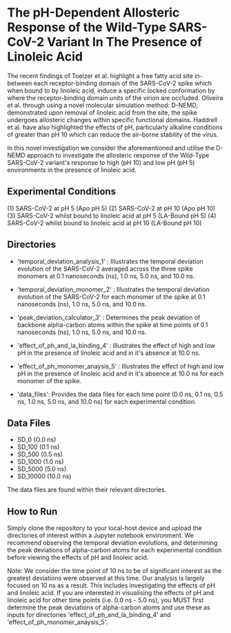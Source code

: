 # The pH-Dependent Allosteric Response of the Wild-Type SARS-CoV-2 Variant In The Presence of Linoleic Acid

The recent findings of Toelzer et al. highlight a free fatty acid site in-between each receptor-binding domain of the SARS-CoV-2 spike which when bound to by linoleic acid, induce a specific locked conformation by where the receptor-binding domain units of the virion are occluded. Oliveira et al. through using a novel molecular simulation method: D-NEMD, demonstrated upon removal of linoleic acid from the site, the spike undergoes allosteric changes within specific functional domains. Haddrell et al. have also highlighted the effects of pH, particularly alkaline conditions of greater than pH 10 which can reduce the air-borne stability of the virus.

In this novel investigation we consider the aforementioned and utilise the D-NEMD approach to investigate the allosteric response of the Wild-Type SARS-CoV-2 variant's response to high (pH 10) and low pH (pH 5) environments in the presence of linoleic acid.

## Experimental Conditions

(1) SARS-CoV-2 at pH 5 (Apo pH 5)
(2) SARS-CoV-2 at pH 10 (Apo pH 10)
(3) SARS-CoV-2 whilst bound to linoleic acid at pH 5 (LA-Bound pH 5)
(4) SARS-CoV-2 whilst bound to linoleic acid at pH 10 (LA-Bound pH 10)

## Directories

* 'temporal_deviation_analysis_1' : Illustrates the temporal deviation evolution of the SARS-CoV-2 averaged across the three spike monomers at 0.1 nanoseconds (ns), 1.0 ns, 5.0 ns, and 10.0 ns.

* 'temporal_deviation_monomer_2' : Illustrates the temporal deviation evolution of the SARS-CoV-2 for each monomer of the spike at 0.1 nanoseconds (ns), 1.0 ns, 5.0 ns, and 10.0 ns.

* 'peak_deviation_calculator_3' : Determines the peak deviation of backbone alpha-carbon atoms within the spike at time points of 0.1 nanoseconds (ns), 1.0 ns, 5.0 ns, and 10.0 ns.

* 'effect_of_ph_and_la_binding_4' : Illustrates the effect of high and low pH in the presence of linoleic acid and in it's absence at 10.0 ns.

* 'effect_of_ph_monomer_anaysis_5' : Illustrates the effect of high and low pH in the presence of linoleic acid and in it's absence at 10.0 ns for each monomer of the spike.

* 'data_files': Provides the data files for each time point (0.0 ns, 0.1 ns, 0.5 ns, 1.0 ns, 5.0 ns, and 10.0 ns) for each experimental condition. 

## Data Files

* SD_0 (O.0 ns)
* SD_100 (0.1 ns)
* SD_500 (0.5 ns)
* SD_1000 (1.0 ns)
* SD_5000 (5.0 ns)
* SD_10000 (10.0 ns)

The data files are found within their relevant directories. 

## How to Run

Simply clone the repository to your local-host device and upload the directories of interest within a Jupyter notebook environment. We recommend observing the temporal deviation evolutions, and determining the peak deviations of alpha-carbon atoms for each experimental condition before viewing the effects of pH and linoleic acid.

Note: We consider the time point of 10 ns to be of significant interest as the greatest deviations were observed at this time. Our analysis is largely focused on 10 ns as a result. This includes investigating the effects of pH and linoleic acid. If you are interested in visualising the effects of pH and linoleic acid for other time points (i.e. 0.0 ns - 5.0 ns), you MUST first determine the peak deviations of alpha-carbon atoms and use these as inputs for directories 'effect_of_ph_and_la_binding_4' and 'effect_of_ph_monomer_anaysis_5'.

